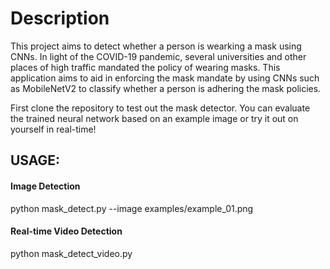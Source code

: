 # Description
This project aims to detect whether a person is wearking a mask using CNNs. In light of the COVID-19 pandemic, several universities and other places of high traffic mandated the policy of wearing masks. This application aims to aid in enforcing the mask mandate by using CNNs such as MobileNetV2 to classify whether a person is adhering the mask policies. 

First clone the repository to test out the mask detector. You can evaluate the trained neural network based on an example image or try it out on yourself in real-time!

## USAGE:
#### Image Detection
python mask_detect.py --image examples/example_01.png

#### Real-time Video Detection
python mask_detect_video.py